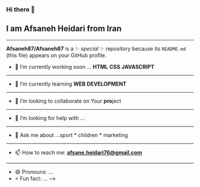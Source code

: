  ### Hi there 👋
## I am **Afsaneh Heidari** from **Iran** 
---
**Afsaneh87/Afsaneh87** is a ✨ _special_ ✨ repository because its `README.md` (this file) appears on your GitHub profile.



- 🔭 I’m currently working soon ... **HTML** **CSS** **JAVASCRIPT** 
- ---
- 🌱 I’m currently learning **WEB DEVELOPMENT**
- ---
- 👯 I’m looking to collaborate on Your **pro**ject
- ---
- 🤔 I’m looking for help with ...
- ---
- 💬 Ask me about ...sport * children * marketing 
- ---
- 📫 How to reach me: **afsane.heidari76@gmail.com**
- ---
- 😄 Pronouns: ...
- ⚡ Fun fact: ...
-->

